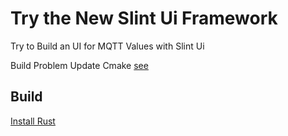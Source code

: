 # Try the New Slint Ui Framework

Try to Build an UI for MQTT Values with Slint Ui

Build Problem Update Cmake [see](https://github.com/slint-ui/slint/issues/2518)

## Build

[Install Rust](https://www.rust-lang.org/tools/install)
